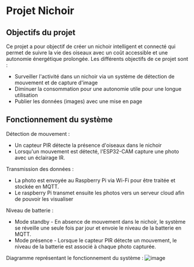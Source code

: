 # Projet Nichoir

## Objectifs du projet
Ce projet a pour objectif de créer un nichoir intelligent et connecté qui permet de suivre la vie des oiseaux avec un coût accessible et une autonomie énergétique prolongée. 
Les différents objectifs de ce projet sont : 
- Surveiller l'activité dans un nichoir via un système de détection de mouvement et de capture d'image
- Diminuer la consommation pour une autonomie utile pour une longue utilisation
- Publier les données (images) avec une mise en page

## Fonctionnement du système
Détection de mouvement : 
- Un capteur PIR détecte la présence d'oiseaux dans le nichoir
- Lorsqu'un mouvement est détecté, l'ESP32-CAM capture une photo avec un éclairage IR.

Transmission des données : 
- La photo est envoyée au Raspberry Pi via Wi-Fi pour être traitée et stockée en MQTT.
- Le raspberry Pi transmet ensuite les photos vers un serveur cloud afin de pouvoir les visualiser

Niveau de batterie : 
- Mode standby - En absence de mouvement dans le nichoir, le système se réveille une seule fois par jour et envoie le niveau de la batterie en MQTT.
- Mode présence - Lorsque le capteur PIR détecte un mouvement, le niveau de la batterie est associé à chaque photo capturée.

Diagramme représentant le fonctionnement du système : 
![image](https://github.com/user-attachments/assets/c9697f7c-cb90-435d-8cbe-d75e76c01bf4)


